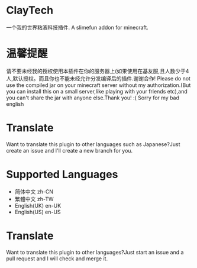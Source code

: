 # ClayTech
一个我的世界粘液科技插件.
A slimefun addon for minecraft.

# 温馨提醒
请不要未经我的授权使用本插件在你的服务器上(如果使用在基友服,且人数少于4人,默认授权。而且你也不能未经允许分发编译后的插件.谢谢合作!
Please do not use the compiled jar on your minecraft server without my authorization.(But you can install this on a small server,like playing with your friends etc),and you can't share the jar with anyone else.Thank you!
:( Sorry for my bad english

# Translate
Want to translate this plugin to other languages such as Japanese?Just create an issue and I'll create a new branch for you.

# Supported Languages
* 简体中文 zh-CN
* 繁體中文 zh-TW
* English(UK) en-UK
* English(US) en-US

# Translate
Want to translate this plugin to other languages?Just start an issue and a pull request and I will check and merge it.
